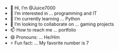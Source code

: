 - 👋 Hi, I’m @Juice7000
- 👀 I’m interested in ... programming and IT
- 🌱 I’m currently learning ... Python
- 💞️ I’m looking to collaborate on ... gaming projects
- 📫 How to reach me ... portfolio
- 😄 Pronouns: ... He/Him
- ⚡ Fun fact: ... My favorite number is 7

<!---
Juice7000/Juice7000 is a ✨ special ✨ repository because its `README.md` (this file) appears on your GitHub profile.
You can click the Preview link to take a look at your changes.
--->

